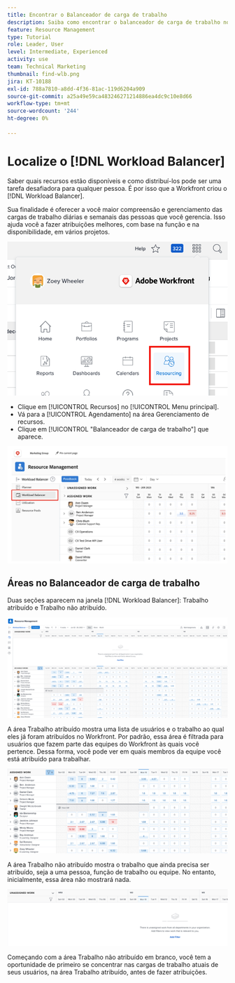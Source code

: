 ```yaml
---
title: Encontrar o Balanceador de carga de trabalho
description: Saiba como encontrar o balanceador de carga de trabalho no Workfront e conhecer algumas das áreas disponíveis.
feature: Resource Management
type: Tutorial
role: Leader, User
level: Intermediate, Experienced
activity: use
team: Technical Marketing
thumbnail: find-wlb.png
jira: KT-10188
exl-id: 788a7810-a8dd-4f36-81ac-119d6204a909
source-git-commit: a25a49e59ca483246271214886ea4dc9c10e8d66
workflow-type: tm+mt
source-wordcount: '244'
ht-degree: 0%

---
```


# Localize o [!DNL Workload Balancer]

Saber quais recursos estão disponíveis e como distribuí-los pode ser uma tarefa desafiadora para qualquer pessoa. É por isso que a Workfront criou o [!DNL Workload Balancer].

Sua finalidade é oferecer a você maior compreensão e gerenciamento das cargas de trabalho diárias e semanais das pessoas que você gerencia. Isso ajuda você a fazer atribuições melhores, com base na função e na disponibilidade, em vários projetos.

![recursos no menu principal](assets/Find_01.png)

* Clique em [!UICONTROL Recursos] no [!UICONTROL Menu principal].
* Vá para a [!UICONTROL Agendamento] na área Gerenciamento de recursos.
* Clique em [!UICONTROL &quot;Balanceador de carga de trabalho&quot;] que aparece.

![seção balanceador de carga de trabalho](assets/Find_02.png)

## Áreas no Balanceador de carga de trabalho

Duas seções aparecem na janela [!DNL Workload Balancer]: Trabalho atribuído e Trabalho não atribuído.

![área não atribuída](assets/Find_03.png)

A área Trabalho atribuído mostra uma lista de usuários e o trabalho ao qual eles já foram atribuídos no Workfront. Por padrão, essa área é filtrada para usuários que fazem parte das equipes do Workfront às quais você pertence. Dessa forma, você pode ver em quais membros da equipe você está atribuído para trabalhar.

![usuários da área atribuídos](assets/Find_03b.png)

A área Trabalho não atribuído mostra o trabalho que ainda precisa ser atribuído, seja a uma pessoa, função de trabalho ou equipe. No entanto, inicialmente, essa área não mostrará nada.

![área de trabalho não atribuída](assets/Find_03c.png)

Começando com a área Trabalho não atribuído em branco, você tem a oportunidade de primeiro se concentrar nas cargas de trabalho atuais de seus usuários, na área Trabalho atribuído, antes de fazer atribuições.
